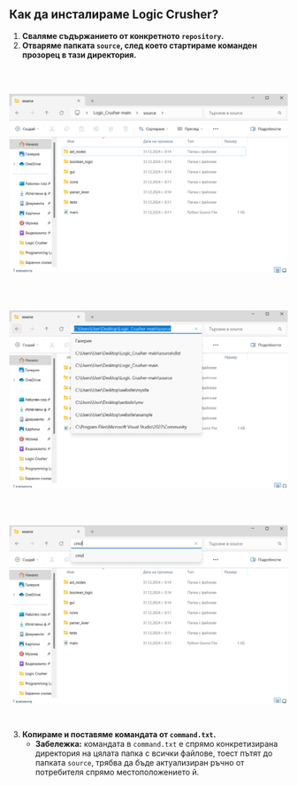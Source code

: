 ## **Как да инсталираме Logic Crusher?**
1. **Сваляме съдържанието от конкретното `repository`.**
2. **Отваряме папката `source`, след което стартираме команден прозорец в тази директория.**

<br><br>
<div style="display: flex; flex-wrap: wrap; gap: 10px;">
    <img src="screenshots/screenshot1.png" alt="Image 1" width="1000"/>
</div>
<br><br>
<br><br>
<div style="display: flex; flex-wrap: wrap; gap: 10px;">
    <img src="screenshots/screenshot2.png" alt="Image 1" width="1000"/>
</div>
<br><br>
<br><br>
<div style="display: flex; flex-wrap: wrap; gap: 10px;">
    <img src="screenshots/screenshot3.png" alt="Image 1" width="1000"/>
</div>
<br><br>

3. **Копираме и поставяме командата от `command.txt`.**
    - **Забележка:** командата в `command.txt` е спрямо конкретизирана директория на цялата папка с всички файлове, тоест пътят до папката `source`, трябва да бъде актуализиран ръчно от             потребителя спрямо местоположението й.
